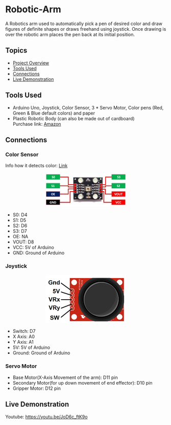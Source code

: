 # Robotic-Arm
A Robotics arm used to automatically pick a pen of desired color and draw figures of definite shapes or draws freehand using joystick. Once drawing is over the robotic arm places the pen back at its initial position.

## Topics
* [Project Overview](https://docs.google.com/presentation/d/11_EpZ6iHl0rjGjqcXt7Djtx3-tjBNjVFvpS2eeTe8cQ/edit?usp=sharing)
* [Tools Used](#tools-used)
* [Connections](#connections)
* [Live Demonstration](#live-demonstration)


## Tools Used
- Arduino Uno, Joystick, Color Sensor, 3 * Servo Motor, Color pens (Red, Green & Blue default colors) and paper
- Plastic Robotic Body (can also be made out of cardboard)<br>
Purchase link: [Amazon](https://www.amazon.in/LINECRAFT-DESIGNS-Included-controller-Included/dp/B08R5S9WSX/ref=sr_1_8?crid=YNEWPKHV4T6U&keywords=robotics+arm&qid=1690636666&sprefix=robotics+a%2Caps%2C358&sr=8-8)

## Connections
### Color Sensor
Info how it detects color: [Link](https://lastminuteengineers.com/tcs230-tcs3200-color-sensor-arduino-tutorial/)
<p align='center'>
  <img src = './Photos/color.jpg' width = 50%/>
</p>


- S0: D4
- S1: D5
- S2: D6
- S3: D7
- OE: NA
- VOUT: D8
- VCC: 5V of Arduino
- GND: Ground of Arduino

### Joystick
<p align='center'>
  <img src="./Photos/joystick.png" width = 50%/>
</p>


- Switch: D7
- X Axis: A0
- Y Axis: A1
- 5V: 5V of Arduino
- Ground: Ground of Arduino

### Servo Motor
- Base Motor(X-Axis Movement of the arm): D11 pin
- Secondary Motor(for up down movement of end effector): D10 pin
- Gripper Motor: D12 pin


## Live Demonstration
Youtube: https://youtu.be/JoD6c_ftK9o
